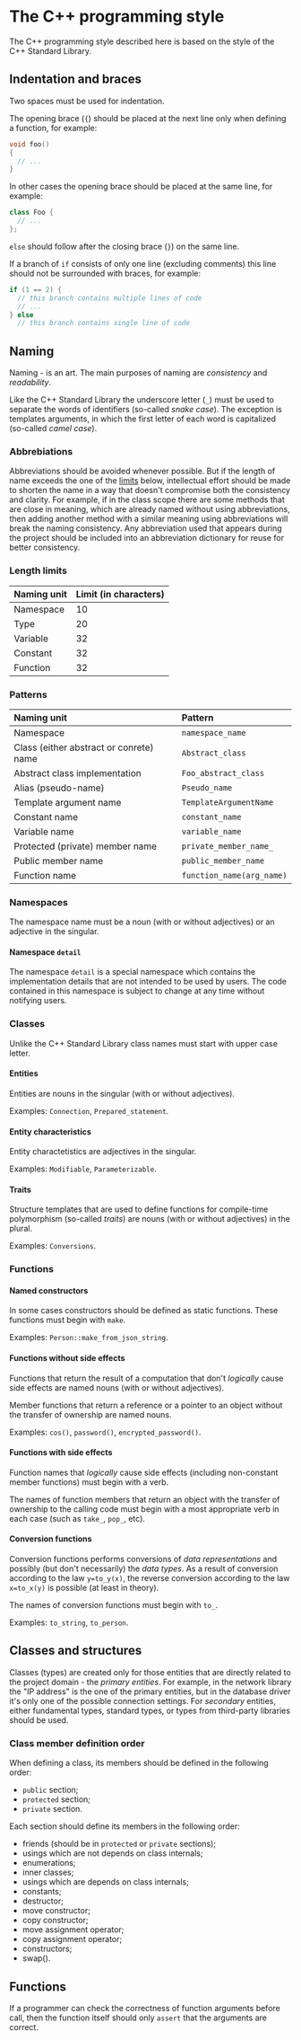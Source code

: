 # The C++ programming style

The C++ programming style described here is based on the style of the C++
Standard Library.

## Indentation and braces

Two spaces must be used for indentation.

The opening brace (`{`) should be placed at the next line only when defining
a function, for example:

```c++
void foo()
{
  // ...
}
```

In other cases the opening brace should be placed at the same line, for example:

```c++
class Foo {
  // ...
};
```

`else` should follow after the closing brace (`}`) on the same line.

If a branch of `if` consists of only one line (excluding comments) this line
should not be surrounded with braces, for example:

```c++
if (1 == 2) {
  // this branch contains multiple lines of code
  // ...
} else
  // this branch contains single line of code
```

## Naming

Naming - is an art. The main purposes of naming are *consistency* and
*readability*.

Like the C++ Standard Library the underscore letter (`_`) must be used to
separate the words of identifiers (so-called *snake case*). The exception is
templates arguments, in which the first letter of each word is capitalized
(so-called *camel case*).

### Abbrebiations

Abbreviations should be avoided whenever possible. But if the length of name
exceeds the one of the [limits](#length-limits) below, intellectual effort
should be made to shorten the name in a way that doesn't compromise both the
consistency and clarity. For example, if in the class scope there are some
methods that are close in meaning, which are already named without using
abbreviations, then adding another method with a similar meaning using
abbreviations will break the naming consistency. Any abbreviation used that
appears during the project should be included into an abbreviation dictionary
for reuse for better consistency.

### Length limits

|Naming unit|Limit (in characters)|
|:----------|:--------------------|
|Namespace  |10                   |
|Type       |20                   |
|Variable   |32                   |
|Constant   |32                   |
|Function   |32                   |

### Patterns

|Naming unit                            |Pattern                  |
|:--------------------------------------|:------------------------|
|Namespace                              |`namespace_name`         |
|Class (either abstract or conrete) name|`Abstract_class`         |
|Abstract class implementation          |`Foo_abstract_class`     |
|Alias (pseudo-name)                    |`Pseudo_name`            |
|Template argument name                 |`TemplateArgumentName`   |
|Constant name                          |`constant_name`          |
|Variable name                          |`variable_name`          |
|Protected (private) member name        |`private_member_name_`   |
|Public member name                     |`public_member_name`     |
|Function name                          |`function_name(arg_name)`|

### Namespaces

The namespace name must be a noun (with or without adjectives) or an adjective
in the singular.

#### Namespace `detail`

The namespace `detail` is a special namespace which contains the implementation
details that are not intended to be used by users. The code contained in this
namespace is subject to change at any time without notifying users.

### Classes

Unlike the C++ Standard Library class names must start with upper case letter.

#### Entities

Entities are nouns in the singular (with or without adjectives).

Examples: `Connection`, `Prepared_statement`.

#### Entity characteristics

Entity charactetistics are adjectives in the singular.

Examples: `Modifiable`, `Parameterizable`.

#### Traits

Structure templates that are used to define functions for compile-time
polymorphism (so-called *traits*) are nouns (with or without adjectives) in the
plural.

Examples: `Conversions`.

### Functions

#### Named constructors

In some cases constructors should be defined as static functions. These functions
must begin with `make`.

Examples: `Person::make_from_json_string`.

#### Functions without side effects

Functions that return the result of a computation that don't *logically* cause
side effects are named nouns (with or without adjectives).

Member functions that return a reference or a pointer to an object without the
transfer of ownership are named nouns.

Examples: `cos()`, `password()`, `encrypted_password()`.

#### Functions with side effects

Function names that *logically* cause side effects (including non-constant member
functions) must begin with a verb.

The names of function members that return an object with the transfer of
ownership to the calling code must begin with a most appropriate verb in each
case (such as `take_`, `pop_`, etc).

#### Conversion functions

Conversion functions performs conversions of *data representations* and possibly
(but don't necessarily) the *data types*. As a result of conversion according to
the law `y=to_y(x)`, the reverse conversion according to the law `x=to_x(y)` is
possible (at least in theory).

The names of conversion functions must begin with `to_`.

Examples: `to_string`, `to_person`.

## Classes and structures

Classes (types) are created only for those entities that are directly related to
the project domain  - the *primary entities*. For example, in the network library
the "IP address" is the one of the primary entities, but in the database driver
it's only one of the possible connection settings. For *secondary* entities,
either fundamental types, standard types, or types from third-party libraries
should be used.

### Class member definition order

When defining a class, its members should be defined in the following order:

  - `public` section;
  - `protected` section;
  - `private` section.

Each section should define its members in the following order:

  - friends (should be in `protected` or `private` sections);
  - usings which are not depends on class internals;
  - enumerations;
  - inner classes;
  - usings which are depends on class internals;
  - constants;
  - destructor;
  - move constructor;
  - copy constructor;
  - move assignment operator;
  - copy assignment operator;
  - constructors;
  - swap().

## Functions

If a programmer can check the correctness of function arguments before call,
then the function itself should only `assert` that the arguments are correct.
